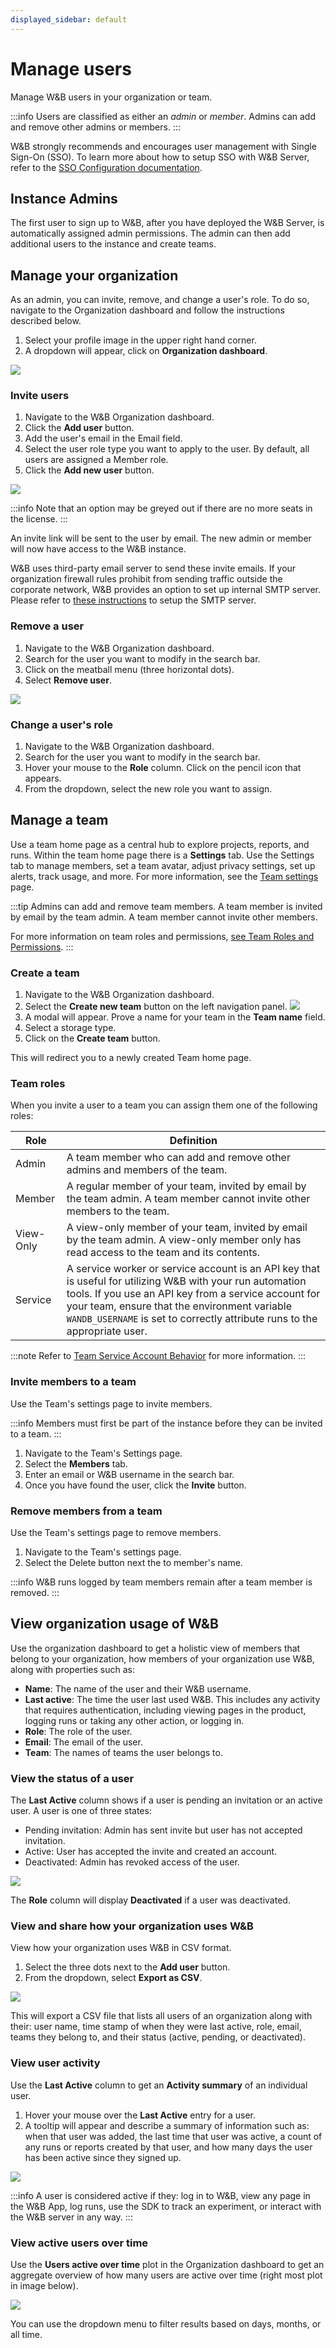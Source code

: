 ```yaml
---
displayed_sidebar: default
---
```

# Manage users
Manage W&B users in your organization or team.

:::info
Users are classified as either an _admin_ or _member_. Admins can add and remove other admins or members.
:::

W&B strongly recommends and encourages user management with Single Sign-On (SSO). To learn more about how to setup SSO with W&B Server, refer to the [SSO Configuration documentation](./sso.md).



## Instance Admins

The first user to sign up to W&B, after you have deployed the W&B Server, is automatically assigned admin permissions. The admin can then add additional users to the instance and create teams.
## Manage your organization
As an admin, you can invite, remove, and change a user's role. To do so, navigate to the Organization dashboard and follow the instructions described below.

1. Select your profile image in the upper right hand corner.
2. A dropdown will appear, click on **Organization dashboard**.

![](/images/hosting/how_get_to_dashboard.png)

### Invite users

1. Navigate to the W&B Organization dashboard.
2. Click the **Add user** button.
3. Add the user's email in the Email field.
4. Select the user role type you want to apply to the user. By default, all users are assigned a Member role.
5. Click the **Add new user** button.

![](/images/hosting/org_dashboard_add_user.png)

:::info
Note that an option may be greyed out if there are no more seats in the license.
:::

An invite link will be sent to the user by email. The new admin or member will now have access to the W&B instance.

W&B uses third-party email server to send these invite emails. If your organization firewall rules prohibit from sending traffic outside the corporate network, W&B provides an option to set up internal SMTP server. Please refer to [these instructions](./smtp.md) to setup the SMTP server.

### Remove a user
1. Navigate to the W&B Organization dashboard.
2. Search for the user you want to modify in the search bar.
3. Click on the meatball menu (three horizontal dots).
4. Select **Remove user**.

![](/images/hosting/remove_user_from_org.png)

### Change a user's role

1. Navigate to the W&B Organization dashboard.
2. Search for the user you want to modify in the search bar.
3. Hover your mouse to the **Role** column. Click on the pencil icon that appears.
4. From the dropdown, select the new role you want to assign.




## Manage a team
Use a team home page as a central hub to explore projects, reports, and runs. Within the team home page there is a **Settings** tab. Use the Settings tab to manage members, set a team avatar, adjust privacy settings, set up alerts, track usage, and more. For more information, see the [Team settings](../app/settings-page/team-settings.md) page.

:::tip
Admins can add and remove team members. A team member is invited by email by the team admin. A team member cannot invite other members.

For more information on team roles and permissions, [see Team Roles and Permissions](../app/features/teams.md#team-roles-and-permissions).
:::

### Create a team

1. Navigate to the W&B Organization dashboard.
2. Select the **Create new team** button on the left navigation panel.
![](/images/hosting/create_new_team.png)
3. A modal will appear. Prove a name for your team in the **Team name** field. 
4. Select a storage type. 
5. Click on the **Create team** button.

This will redirect you to a newly created Team home page. 

### Team roles
When you invite a user to a team you can assign them one of the following roles:

| Role      | Definition                                                                                                                                                                                                                                                                                       |
|-----------|--------------------------------------------------------------------------------------------------------------------------------------------------------------------------------------------------------------------------------------------------------------------------------------------------|
| Admin     | A team member who can add and remove other admins and members of the team.                                                                                                                                                                                                                       |
| Member    | A regular member of your team, invited by email by the team admin. A team member cannot invite other members to the team.                                                                                                                                                                        |
| View-Only | A view-only member of your team, invited by email by the team admin. A view-only member only has read access to the team and its contents.                                                                                                                                                       |
| Service   | A service worker or service account is an API key that is useful for utilizing W&B with your run automation tools. If you use an API key from a service account for your team, ensure that the environment variable `WANDB_USERNAME` is set to correctly attribute runs to the appropriate user. |

:::note
Refer to [Team Service Account Behavior](../app/features/teams.md#team-service-account-behavior) for more information.
:::

### Invite members to a team
Use the Team's settings page to invite members.

:::info
Members must first be part of the instance before they can be invited to a team.
:::

1. Navigate to the Team's Settings page.
2. Select the **Members** tab.
3. Enter an email or W&B username in the search bar.
4. Once you have found the user, click the **Invite** button.


### Remove members from a team

Use the Team's settings page to remove members.

1. Navigate to the Team's settings page.
2. Select the Delete button next the to member's name.

:::info
W&B runs logged by team members remain after a team member is removed.
:::


## View organization usage of W&B
Use the organization dashboard to get a holistic view of members that belong to your organization, how members of your organization use W&B, along with properties such as:

* **Name**: The name of the user and their W&B username.
* **Last active**: The time the user last used W&B. This includes any activity that requires authentication, including viewing pages in the product, logging runs or taking any other action, or logging in.
* **Role**: The role of the user. 
* **Email**: The email of the user.
* **Team**: The names of teams the user belongs to.


### View the status of a user
The **Last Active** column shows if a user is pending an invitation or an active user.  A user is one of three states:

* Pending invitation: Admin has sent invite but user has not accepted invitation. 
* Active: User has accepted the invite and created an account.
* Deactivated: Admin has revoked access of the user.

![](/images/hosting/view_status_of_user.png)

The **Role** column will display **Deactivated** if a user was deactivated. 

### View and share how your organization uses W&B

View how your organization uses W&B in CSV format.

1. Select the three dots next to the **Add user** button.
2. From the dropdown, select **Export as CSV**.

![](/images/hosting/export_org_usage.png)

This will export a CSV file that lists all users of an organization along with their: user name, time stamp of when they were last active, role, email, teams they belong to, and their status (active, pending, or deactivated). 

### View user activity
Use the **Last Active** column to get an **Activity summary** of an individual user. 

1. Hover your mouse over the **Last Active** entry for a user. 
2. A tooltip will appear and describe a summary of information such as: when that user was added, the last time that user was active,  a count of any runs or reports created by that user, and how many days the user has been active since they signed up. 


![](/images/hosting/activity_tooltip.png)

:::info
A user is considered active if they: log in to W&B, view any page in the W&B App, log runs, use the SDK to track an experiment, or interact with the  W&B server in any way.
:::

### View active users over time
Use the **Users active over time**  plot in the Organization dashboard to get an aggregate overview of how many users are active over time (right most plot in image below). 

![](/images/hosting/dashboard_summary.png)

You can use the dropdown menu to filter results based on days, months, or all time.

